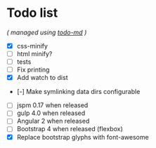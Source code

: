 # Todo list

_\( managed using [todo-md](https://github.com/Hypercubed/todo-md) \)_

- [x] css-minify
- [ ] html minify?
- [ ] tests
- [ ] Fix printing
- [x] Add watch to dist
- [-] Make symlinking data dirs configurable
- [ ] jspm 0.17 when released
- [ ] gulp 4.0 when released
- [ ] Angular 2 when released
- [ ] Bootstrap 4 when released (flexbox)
- [x] Replace bootstrap glyphs with font-awesome
